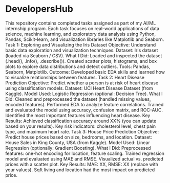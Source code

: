 # DevelopersHub
This repository contains completed tasks assigned as part of my AI/ML internship program. Each task focuses on real-world applications of data science, machine learning, and exploratory data analysis using Python, Pandas, Scikit-learn, and visualization libraries like Matplotlib and Seaborn.
Task 1: Exploring and Visualizing the Iris Dataset
Objective: Understand basic data exploration and visualization techniques.
Dataset: Iris dataset (loaded via Seaborn / CSV).
What I Did:
Loaded and inspected the dataset (.head(), .info(), .describe()).
Created scatter plots, histograms, and box plots to explore data distributions and detect outliers.
Tools: Pandas, Seaborn, Matplotlib.
Outcome: Developed basic EDA skills and learned how to visualize relationships between features.
Task 2: Heart Disease Prediction
Objective: Predict whether a person is at risk of heart disease using classification models.
Dataset: UCI Heart Disease Dataset (from Kaggle).
Model Used: Logistic Regression (optional: Decision Tree).
What I Did:
Cleaned and preprocessed the dataset (handled missing values, encoded features).
Performed EDA to analyze feature correlations.
Trained and evaluated the model using accuracy, confusion matrix, and ROC-AUC.
Identified the most important features influencing heart disease.
Key Results:
Achieved classification accuracy around XX% (you can update based on your results).
Key risk indicators: cholesterol level, chest pain type, and maximum heart rate.
Task 3: House Price Prediction
Objective: Predict house prices based on size, bedrooms, and location.
Dataset: House Sales in King County, USA (from Kaggle).
Model Used: Linear Regression (optionally: Gradient Boosting).
What I Did:
Preprocessed features: one-hot encoding for location, feature scaling.
Trained regression model and evaluated using MAE and RMSE.
Visualized actual vs. predicted prices with a scatter plot.
Key Results:
MAE: XX, RMSE: XX (replace with your values).
Sqft living and location had the most impact on predicted price.
